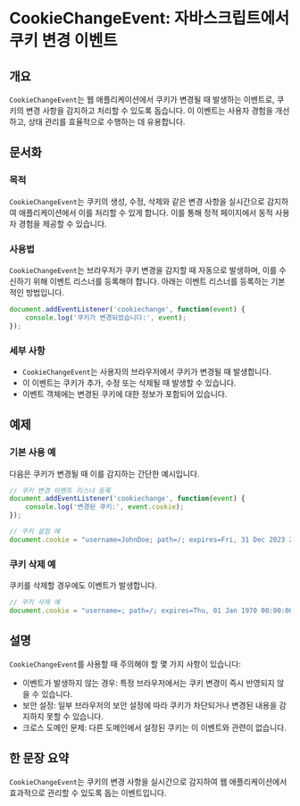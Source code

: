 <!--
Meta Description: # CookieChangeEvent: 자바스크립트에서 쿠키 변경 이벤트 ## 개요 `CookieChangeEvent`는 웹 애플리케이션에서 쿠키가 변경될 때 발생하는 이벤트로, 쿠키의 변경 사항을 감지하고 처리할 수 있도록 돕습니다. 이 이벤트는 사용자 경험을 개선하고...
Meta Keywords: cookiechangeevent, 쿠키가, 있습니다, 이벤트, document
-->

# CookieChangeEvent: 자바스크립트에서 쿠키 변경 이벤트

## 개요
`CookieChangeEvent`는 웹 애플리케이션에서 쿠키가 변경될 때 발생하는 이벤트로, 쿠키의 변경 사항을 감지하고 처리할 수 있도록 돕습니다. 이 이벤트는 사용자 경험을 개선하고, 상태 관리를 효율적으로 수행하는 데 유용합니다.

## 문서화

### 목적
`CookieChangeEvent`는 쿠키의 생성, 수정, 삭제와 같은 변경 사항을 실시간으로 감지하여 애플리케이션에서 이를 처리할 수 있게 합니다. 이를 통해 정적 페이지에서 동적 사용자 경험을 제공할 수 있습니다.

### 사용법
`CookieChangeEvent`는 브라우저가 쿠키 변경을 감지할 때 자동으로 발생하며, 이를 수신하기 위해 이벤트 리스너를 등록해야 합니다. 아래는 이벤트 리스너를 등록하는 기본적인 방법입니다.

```javascript
document.addEventListener('cookiechange', function(event) {
    console.log('쿠키가 변경되었습니다:', event);
});
```

### 세부 사항
- `CookieChangeEvent`는 사용자의 브라우저에서 쿠키가 변경될 때 발생합니다.
- 이 이벤트는 쿠키가 추가, 수정 또는 삭제될 때 발생할 수 있습니다.
- 이벤트 객체에는 변경된 쿠키에 대한 정보가 포함되어 있습니다.

## 예제

### 기본 사용 예
다음은 쿠키가 변경될 때 이를 감지하는 간단한 예시입니다.

```javascript
// 쿠키 변경 이벤트 리스너 등록
document.addEventListener('cookiechange', function(event) {
    console.log('변경된 쿠키:', event.cookie);
});

// 쿠키 설정 예
document.cookie = "username=JohnDoe; path=/; expires=Fri, 31 Dec 2023 23:59:59 GMT";
```

### 쿠키 삭제 예
쿠키를 삭제할 경우에도 이벤트가 발생합니다.

```javascript
// 쿠키 삭제 예
document.cookie = "username=; path=/; expires=Thu, 01 Jan 1970 00:00:00 GMT";
```

## 설명
`CookieChangeEvent`를 사용할 때 주의해야 할 몇 가지 사항이 있습니다:

- 이벤트가 발생하지 않는 경우: 특정 브라우저에서는 쿠키 변경이 즉시 반영되지 않을 수 있습니다.
- 보안 설정: 일부 브라우저의 보안 설정에 따라 쿠키가 차단되거나 변경된 내용을 감지하지 못할 수 있습니다.
- 크로스 도메인 문제: 다른 도메인에서 설정된 쿠키는 이 이벤트와 관련이 없습니다.

## 한 문장 요약
`CookieChangeEvent`는 쿠키의 변경 사항을 실시간으로 감지하여 웹 애플리케이션에서 효과적으로 관리할 수 있도록 돕는 이벤트입니다.